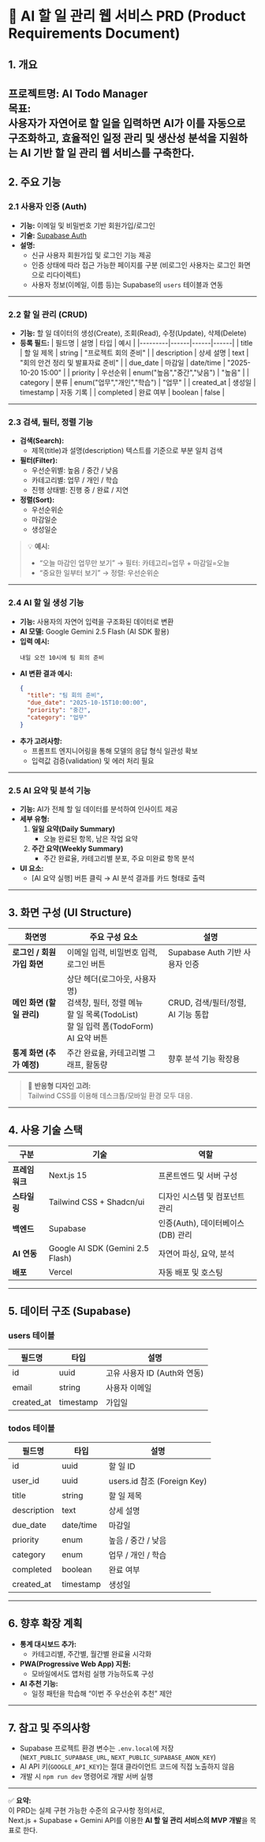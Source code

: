 # 🧭 AI 할 일 관리 웹 서비스 PRD (Product Requirements Document)

## 1. 개요

**프로젝트명:** AI Todo Manager  
**목표:**  
사용자가 자연어로 할 일을 입력하면 AI가 이를 자동으로 구조화하고, 효율적인 일정 관리 및 생산성 분석을 지원하는 **AI 기반 할 일 관리 웹 서비스**를 구축한다.  
---

## 2. 주요 기능

### 2.1 사용자 인증 (Auth)
- **기능:** 이메일 및 비밀번호 기반 회원가입/로그인
- **기술:** [Supabase Auth](https://supabase.com/docs/guides/auth)
- **설명:**
  - 신규 사용자 회원가입 및 로그인 기능 제공  
  - 인증 상태에 따라 접근 가능한 페이지를 구분 (비로그인 사용자는 로그인 화면으로 리다이렉트)
  - 사용자 정보(이메일, 이름 등)는 Supabase의 `users` 테이블과 연동

---

### 2.2 할 일 관리 (CRUD)
- **기능:** 할 일 데이터의 생성(Create), 조회(Read), 수정(Update), 삭제(Delete)
- **등록 필드:**
  | 필드명 | 설명 | 타입 | 예시 |
  |---------|------|------|------|
  | title | 할 일 제목 | string | "프로젝트 회의 준비" |
  | description | 상세 설명 | text | "회의 안건 정리 및 발표자료 준비" |
  | due_date | 마감일 | date/time | "2025-10-20 15:00" |
  | priority | 우선순위 | enum("높음","중간","낮음") | "높음" |
  | category | 분류 | enum("업무","개인","학습") | "업무" |
  | created_at | 생성일 | timestamp | 자동 기록 |
  | completed | 완료 여부 | boolean | false |

---

### 2.3 검색, 필터, 정렬 기능
- **검색(Search):**  
  - 제목(title)과 설명(description) 텍스트를 기준으로 부분 일치 검색  
- **필터(Filter):**
  - 우선순위별: 높음 / 중간 / 낮음  
  - 카테고리별: 업무 / 개인 / 학습  
  - 진행 상태별: 진행 중 / 완료 / 지연  
- **정렬(Sort):**
  - 우선순위순  
  - 마감일순  
  - 생성일순  

> 💡 **예시:**  
> - “오늘 마감인 업무만 보기” → 필터: 카테고리=업무 + 마감일=오늘  
> - “중요한 일부터 보기” → 정렬: 우선순위순  

---

### 2.4 AI 할 일 생성 기능
- **기능:** 사용자의 자연어 입력을 구조화된 데이터로 변환  
- **AI 모델:** Google Gemini 2.5 Flash (AI SDK 활용)
- **입력 예시:**  
  ```
  내일 오전 10시에 팀 회의 준비
  ```
- **AI 변환 결과 예시:**
  ```json
  {
    "title": "팀 회의 준비",
    "due_date": "2025-10-15T10:00:00",
    "priority": "중간",
    "category": "업무"
  }
  ```
- **추가 고려사항:**
  - 프롬프트 엔지니어링을 통해 모델의 응답 형식 일관성 확보  
  - 입력값 검증(validation) 및 에러 처리 필요  

---

### 2.5 AI 요약 및 분석 기능
- **기능:** AI가 전체 할 일 데이터를 분석하여 인사이트 제공  
- **세부 유형:**
  1. **일일 요약(Daily Summary)**  
     - 오늘 완료된 항목, 남은 작업 요약  
  2. **주간 요약(Weekly Summary)**  
     - 주간 완료율, 카테고리별 분포, 주요 미완료 항목 분석  
- **UI 요소:**  
  - [AI 요약 실행] 버튼 클릭 → AI 분석 결과를 카드 형태로 출력  

---

## 3. 화면 구성 (UI Structure)

| 화면명 | 주요 구성 요소 | 설명 |
|--------|----------------|------|
| **로그인 / 회원가입 화면** | 이메일 입력, 비밀번호 입력, 로그인 버튼 | Supabase Auth 기반 사용자 인증 |
| **메인 화면 (할 일 관리)** | 상단 헤더(로그아웃, 사용자명)<br>검색창, 필터, 정렬 메뉴<br>할 일 목록(TodoList)<br>할 일 입력 폼(TodoForm)<br>AI 요약 버튼 | CRUD, 검색/필터/정렬, AI 기능 통합 |
| **통계 화면 (추가 예정)** | 주간 완료율, 카테고리별 그래프, 활동량 | 향후 분석 기능 확장용 |

> 📱 **반응형 디자인 고려:**  
> Tailwind CSS를 이용해 데스크톱/모바일 환경 모두 대응.

---

## 4. 사용 기술 스택

| 구분 | 기술 | 역할 |
|------|------|------|
| **프레임워크** | Next.js 15 | 프론트엔드 및 서버 구성 |
| **스타일링** | Tailwind CSS + Shadcn/ui | 디자인 시스템 및 컴포넌트 관리 |
| **백엔드** | Supabase | 인증(Auth), 데이터베이스(DB) 관리 |
| **AI 연동** | Google AI SDK (Gemini 2.5 Flash) | 자연어 파싱, 요약, 분석 |
| **배포** | Vercel | 자동 배포 및 호스팅 |

---

## 5. 데이터 구조 (Supabase)

### users 테이블
| 필드명 | 타입 | 설명 |
|---------|------|------|
| id | uuid | 고유 사용자 ID (Auth와 연동) |
| email | string | 사용자 이메일 |
| created_at | timestamp | 가입일 |

### todos 테이블
| 필드명 | 타입 | 설명 |
|---------|------|------|
| id | uuid | 할 일 ID |
| user_id | uuid | users.id 참조 (Foreign Key) |
| title | string | 할 일 제목 |
| description | text | 상세 설명 |
| due_date | date/time | 마감일 |
| priority | enum | 높음 / 중간 / 낮음 |
| category | enum | 업무 / 개인 / 학습 |
| completed | boolean | 완료 여부 |
| created_at | timestamp | 생성일 |

---

## 6. 향후 확장 계획
- **통계 대시보드 추가:**  
  - 카테고리별, 주간별, 월간별 완료율 시각화  
- **PWA(Progressive Web App) 지원:**  
  - 모바일에서도 앱처럼 실행 가능하도록 구성  
- **AI 추천 기능:**  
  - 일정 패턴을 학습해 “이번 주 우선순위 추천” 제안  

---

## 7. 참고 및 주의사항
- Supabase 프로젝트 환경 변수는 `.env.local`에 저장 (`NEXT_PUBLIC_SUPABASE_URL`, `NEXT_PUBLIC_SUPABASE_ANON_KEY`)
- AI API 키(`GOOGLE_API_KEY`)는 절대 클라이언트 코드에 직접 노출하지 않음
- 개발 시 `npm run dev` 명령어로 개발 서버 실행  

---

✅ **요약:**  
이 PRD는 실제 구현 가능한 수준의 요구사항 정의서로,  
Next.js + Supabase + Gemini API를 이용한 **AI 할 일 관리 서비스의 MVP 개발**을 목표로 한다.  
